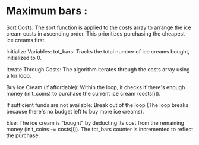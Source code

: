 # Maximum bars : 
Sort Costs:
The sort function is applied to the costs array to arrange the ice cream costs in ascending order. This prioritizes purchasing the cheapest ice creams first.

Initialize Variables:
tot_bars: Tracks the total number of ice creams bought, initialized to 0.

Iterate Through Costs:
The algorithm iterates through the costs array using a for loop.

Buy Ice Cream (if affordable):
Within the loop, it checks if there's enough money (init_coins) to purchase the current ice cream (costs[i]).

If sufficient funds are not available:
Break out of the loop (The loop breaks because there's no budget left to buy more ice creams).

Else:
The ice cream is "bought" by deducting its cost from the remaining money (init_coins -= costs[i]).
The tot_bars counter is incremented to reflect the purchase.